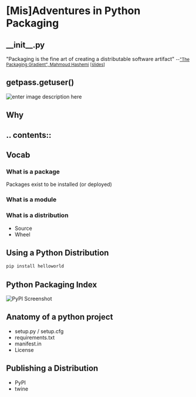 # [Mis]Adventures in Python Packaging



## \_\_init\_\_.py
"Packaging is the fine art of creating a distributable software artifact"
<small>--["The Packaging Gradient", Mahmoud Hashemi](https://www.youtube.com/watch?v=iLVNWfPWAC8) [[slides](https://speakerd.s3.amazonaws.com/presentations/d655083f4a4c4199ae2f7066d5b8fc47/The_Packaging_Gradient_-_Mahmoud_Hashemi_PyBay_2017.pdf)]</small>



## getpass.getuser()
![enter image description here](https://scontent-lax3-1.xx.fbcdn.net/v/t1.0-9/12552979_10205639299965038_7979753503545406419_n.jpg?_nc_cat=103&_nc_ht=scontent-lax3-1.xx&oh=cad169a7025ee23ab4ba3002f0635223&oe=5C8E83F1)<!-- .element: style="height:50%" -->


## Why



## .\. contents::



## Vocab
### What is a package
Packages exist to be installed (or deployed)
### What is a module
### What is a distribution
 - Source
 - Wheel



## Using a Python Distribution
```bash
pip install helloworld
```



## Python Packaging Index
![PyPI Screenshot](https://api.pcloud.com/getpubthumb?code=ulHctalK&size=746x688)



## Anatomy of a python project

 - setup.py / setup.cfg
 - requirements.txt
 - manifest.in
 - License



## Publishing a Distribution
 - PyPI
 - twine

<!--stackedit_data:
eyJoaXN0b3J5IjpbNDY1MDU1Njk4LDczNjYzNDAzNSwxMjE1OT
A1NzQ4LC01Mjc1NzU4NzksMjQ0NTc4NjEwLC0xNzgyMDIzNzIs
LTMwNTEwNDE3NV19
-->